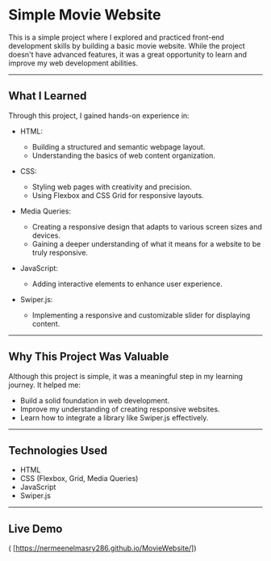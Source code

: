 # Simple Movie Website

This is a simple project where I explored and practiced front-end development skills by building a basic movie website. While the project doesn't have advanced features, 
it was a great opportunity to learn and improve my web development abilities.  

---

## What I Learned

Through this project, I gained hands-on experience in:  

- HTML:  
  - Building a structured and semantic webpage layout.  
  - Understanding the basics of web content organization.  

- CSS:  
  - Styling web pages with creativity and precision.  
  - Using Flexbox and CSS Grid for responsive layouts.  

- Media Queries:  
  - Creating a responsive design that adapts to various screen sizes and devices.  
  - Gaining a deeper understanding of what it means for a website to be truly responsive.  

- JavaScript:  
  - Adding interactive elements to enhance user experience.  

- Swiper.js:  
  - Implementing a responsive and customizable slider for displaying content.  

---

## Why This Project Was Valuable

Although this project is simple, it was a meaningful step in my learning journey. It helped me:  
- Build a solid foundation in web development.  
- Improve my understanding of creating responsive websites.  
- Learn how to integrate a library like Swiper.js effectively.  

---

## Technologies Used

- HTML  
- CSS (Flexbox, Grid, Media Queries)  
- JavaScript  
- Swiper.js  

---

## Live Demo

( [https://nermeenelmasry286.github.io/MovieWebsite/])
